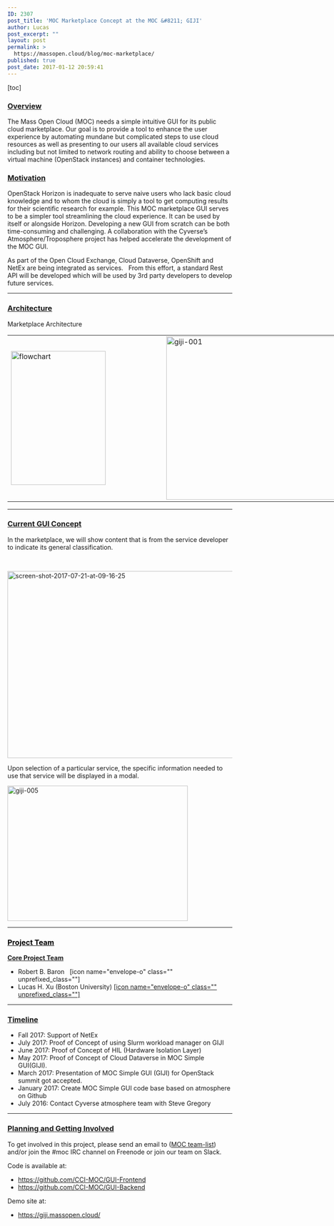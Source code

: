 ```yaml
---
ID: 2307
post_title: 'MOC Marketplace Concept at the MOC &#8211; GIJI'
author: Lucas
post_excerpt: ""
layout: post
permalink: >
  https://massopen.cloud/blog/moc-marketplace/
published: true
post_date: 2017-01-12 20:59:41
---
```

[toc]
<h3><span style="text-decoration: underline;"><strong>Overview</strong></span></h3>
<span class="author-a-z69ziz76zz85zz71z21qmpfoz85zz78zao">The Mass Open Cloud (MOC) needs a simple intuitive GUI for its public cloud marketplace</span><span class="author-a-c7d1gz122zvz79zez80zz72zjeo6z80z">. Our goal is to provide a tool to enh</span><span class="author-a-iz69zbnp6vz89zmz87zz75zz77zr8z85zz85z">a</span><span class="author-a-c7d1gz122zvz79zez80zz72zjeo6z80z">nce the user experience by automating mundane but complicated steps to use cloud resources as well as presenting to our users all available cloud services including but not limited to network routing and ability to choose between a virtual machine (OpenStack instances) and container technologies. </span>
<h3><span style="text-decoration: underline;"><strong>Motivation</strong></span></h3>
<span class="author-a-z69ziz76zz85zz71z21qmpfoz85zz78zao">OpenStack Horizon is inadequate to serve naive users who lack basic cloud knowledge and to whom the cloud is simply a tool to get computing results for their scientific research for example. </span><span class="author-a-c7d1gz122zvz79zez80zz72zjeo6z80z">This MOC marketplace GUI serves to be a simpler tool streamlining the cloud experience. It can be used by itself or alongside Horizon. </span><span class="author-a-z69ziz76zz85zz71z21qmpfoz85zz78zao">Developing a new GUI from scratch can be both time-consuming and challenging. A collaboration with the Cyverse’s Atmosphere/Troposphere project </span><span class="author-a-c7d1gz122zvz79zez80zz72zjeo6z80z">has helped</span><span class="author-a-z69ziz76zz85zz71z21qmpfoz85zz78zao"> accelerat</span><span class="author-a-c7d1gz122zvz79zez80zz72zjeo6z80z">e</span><span class="author-a-z69ziz76zz85zz71z21qmpfoz85zz78zao"> the development of the MOC GUI. </span>

As part of the Open Cloud Exchange, Cloud Dataverse, OpenShift and NetEx are being integrated as services.   From this effort, a standard Rest API will be developed which will be used by 3rd party developers to develop future services.

<hr />

<h3><span style="text-decoration: underline;"><strong>Architecture</strong></span></h3>
Marketplace Architecture
<table style="width: 917px;">
<tbody>
<tr>
<td style="width: 342.9375px;"><img class="alignnone size-medium wp-image-2386" src="https://massopen.cloud/wp-content/uploads/2017/01/flowchart-212x300.png" alt="flowchart" width="212" height="300" /></td>
<td style="width: 559.0625px;"><img class="alignnone wp-image-2512" src="https://massopen.cloud/wp-content/uploads/2017/01/giji.001-300x225.png" alt="giji-001" width="488" height="366" /></td>
</tr>
</tbody>
</table>

<hr />

<h3><span style="text-decoration: underline;"><strong>Current GUI Concept</strong></span></h3>
In the marketplace, we will show content that is from the service developer to indicate its general classification.

&nbsp;

<img class="alignnone wp-image-2783" src="https://massopen.cloud/wp-content/uploads/2017/01/Screen-Shot-2017-07-21-at-09.16.25.png" alt="screen-shot-2017-07-21-at-09-16-25" width="686" height="419" />

Upon selection of a particular service, the specific information needed to use that service will be displayed in a modal.

<img class="alignnone wp-image-2515" src="https://massopen.cloud/wp-content/uploads/2017/01/giji.005-300x225.png" alt="giji-005" width="404" height="303" />

<hr />

<h3 style="color: #000000;"><span style="text-decoration: underline;"><strong><span style="color: #000000; text-decoration: underline;">Project Team</span></strong></span></h3>
<strong><span style="text-decoration: underline;">Core Project Team</span></strong>
<ul>
 	<li>Robert B. Baron   [icon name="envelope-o" class="" unprefixed_class=""]</li>
 	<li>Lucas H. Xu (Boston University) <a href="mailto:xuh@bu.edu">[icon name="envelope-o" class="" unprefixed_class=""]</a></li>
</ul>

<hr />

<h3><span style="text-decoration: underline;"><strong>Timeline</strong></span></h3>
<ul>
 	<li>Fall 2017: Support of NetEx</li>
 	<li>July 2017: Proof of Concept of using Slurm workload manager on GIJI</li>
 	<li>June 2017: Proof of Concept of HIL (Hardware Isolation Layer)</li>
 	<li>May 2017: Proof of Concept of Cloud Dataverse in MOC Simple GUI(GIJI).</li>
 	<li>March 2017: Presentation of MOC Simple GUI (GIJI) for OpenStack summit got accepted.</li>
 	<li>January 2017: Create MOC Simple GUI code base based on atmosphere on Github</li>
 	<li>July 2016: Contact Cyverse atmosphere team with Steve Gregory</li>
</ul>

<hr />

<h3><strong><span style="text-decoration: underline;">Planning and Getting Involved</span></strong></h3>
To get involved in this project, please send an email to (<a href="mailto:team@lists.massopen.cloud">MOC team-list</a>) and/or join the #moc IRC channel on Freenode or join our team on Slack.

Code is available at:
<ul>
 	<li><a href="https://github.com/CCI-MOC/GUI-Frontend">https://github.com/CCI-MOC/GUI-Frontend</a></li>
 	<li><a href="https://github.com/CCI-MOC/GUI-Backend">https://github.com/CCI-MOC/GUI-Backend</a></li>
</ul>
Demo site at:
<ul>
 	<li><a href="https://giji.massopen.cloud/">https://giji.massopen.cloud/</a></li>
</ul>